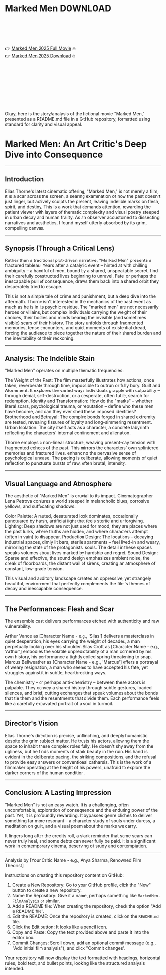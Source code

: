 # Marked Men D0WNL0AD

<br><br><br><br>


👉 <a href="https://Ronald-mensscholifyl1977.github.io/gdaeyrhtdb/">Marked Men 2025 Full Movie</a> 🔥
<br>
👉 <a href="https://Ronald-mensscholifyl1977.github.io/gdaeyrhtdb/">Marked Men 2025 Download</a> 🔥


<br><br><br><br><br><br><br><br>


Okay, here is the story/analysis of the fictional movie "Marked Men," presented as a README.md file in a GitHub repository, formatted using standard  for clarity and visual appeal.


# Marked Men: An Art Critic's Deep Dive into Consequence

---

## Introduction

Elias Thorne's latest cinematic offering, "Marked Men," is not merely a film; it is a scar across the screen, a searing examination of how the past doesn't just linger, but actively sculpts the present, leaving indelible marks on flesh, spirit, and destiny. This is a work that demands attention, rewarding the patient viewer with layers of thematic complexity and visual poetry steeped in urban decay and human frailty. As an observer accustomed to dissecting narratives and aesthetics, I found myself utterly absorbed by its grim, compelling canvas.

---

## Synopsis (Through a Critical Lens)

Rather than a traditional plot-driven narrative, "Marked Men" presents a fractured tableau. Years after a catalytic event – hinted at with chilling ambiguity – a handful of men, bound by a shared, unspeakable secret, find their carefully constructed lives beginning to unravel. Fate, or perhaps the inescapable pull of consequence, draws them back into a shared orbit they desperately tried to escape.

This is not a simple tale of crime and punishment, but a deep dive into the aftermath. Thorne isn't interested in the mechanics of the past event as much as he is in its psychic residue. The "marked men" are not necessarily heroes or villains, but complex individuals carrying the weight of their choices, their bodies and minds bearing the invisible (and sometimes visible) scars of their history. The story unfolds through fragmented memories, tense encounters, and quiet moments of existential dread, forcing the audience to piece together the nature of their shared burden and the inevitability of their reckoning.

---

## Analysis: The Indelible Stain

"Marked Men" operates on multiple thematic frequencies:

   The Weight of the Past: The film masterfully illustrates how actions, once taken, reverberate through time, impossible to outrun or fully bury.
   Guilt and Atonement: It explores the varied ways individuals grapple with culpability – through denial, self-destruction, or a desperate, often futile, search for redemption.
   Identity and Transformation: How do the "marks" – whether literal scars, psychological trauma, or reputation – define who these men have become, and can they ever shed these imposed identities?
   Brotherhood and Betrayal: The complex bonds forged in shared extremity are tested, revealing fissures of loyalty and long-simmering resentment.
   Urban Isolation: The city itself acts as a character, a concrete labyrinth reflecting the characters' internal confinement and alienation.

Thorne employs a non-linear structure, weaving present-day tension with fragmented echoes of the past. This mirrors the characters' own splintered memories and fractured lives, enhancing the pervasive sense of psychological unease. The pacing is deliberate, allowing moments of quiet reflection to punctuate bursts of raw, often brutal, intensity.

---

## Visual Language and Atmosphere

The aesthetic of "Marked Men" is crucial to its impact. Cinematographer Lena Petrova conjures a world steeped in melancholic blues, corrosive yellows, and suffocating shadows.

   Color Palette: A muted, desaturated look dominates, occasionally punctuated by harsh, artificial light that feels sterile and unforgiving.
   Lighting: Deep shadows are not just used for mood; they are places where the past lurks, where truths are hidden, and where characters attempt (often in vain) to disappear.
   Production Design: The locations – decaying industrial spaces, dimly lit bars, sterile apartments – feel lived-in and weary, mirroring the state of the protagonists' souls. The detail in these spaces speaks volumes about lives marked by hardship and regret.
   Sound Design: Sparse and effective, the sound design emphasizes ambient noise, the creak of floorboards, the distant wail of sirens, creating an atmosphere of constant, low-grade tension.

This visual and auditory landscape creates an oppressive, yet strangely beautiful, environment that perfectly complements the film's themes of decay and inescapable consequence.

---

## The Performances: Flesh and Scar

The ensemble cast delivers performances etched with authenticity and raw vulnerability.

   Arthur Vance as [Character Name - e.g., 'Silas'] delivers a masterclass in quiet desperation, his eyes carrying the weight of decades, a man perpetually looking over his shoulder.
   Silas Croft as [Character Name - e.g., 'Arthur'] embodies the volatile unpredictability of a man cornered by his own history, his performance a tightly coiled spring threatening to snap.
   Marcus Bellweather as [Character Name - e.g., 'Marcus'] offers a portrayal of weary resignation, a man who seems to have accepted his fate, yet struggles against it in subtle, heartbreaking ways.

The chemistry – or perhaps anti-chemistry – between these actors is palpable. They convey a shared history through subtle gestures, loaded silences, and brief, cutting exchanges that speak volumes about the bonds that tie them and the resentments that divide them. Each performance feels like a carefully excavated portrait of a soul in turmoil.

---

## Director's Vision

Elias Thorne's direction is precise, unflinching, and deeply humanistic despite the grim subject matter. He trusts his actors, allowing them the space to inhabit these complex roles fully. He doesn't shy away from the ugliness, but he finds moments of stark beauty in the ruin. His hand is evident in the deliberate pacing, the striking compositions, and the refusal to provide easy answers or conventional catharsis. This is the work of a filmmaker operating at the height of his powers, unafraid to explore the darker corners of the human condition.

---

## Conclusion: A Lasting Impression

"Marked Men" is not an easy watch. It is a challenging, often uncomfortable, exploration of consequence and the enduring power of the past. Yet, it is profoundly rewarding. It bypasses genre clichés to deliver something far more resonant – a character study of souls under duress, a meditation on guilt, and a visual poem about the marks we carry.

It lingers long after the credits roll, a stark reminder that some scars can never truly heal, and some debts can never fully be paid. It is a significant work in contemporary cinema, deserving of study and contemplation.

---

Analysis by [Your Critic Name - e.g., Anya Sharma, Renowned Film Theorist]


Instructions on creating this repository content on GitHub:

1.  Create a New Repository: Go to your GitHub profile, click the "New" button to create a new repository.
2.  Name the Repository: Give it a name, perhaps something like `MarkedMen-FilmAnalysis` or similar.
3.  Add a README file: When creating the repository, check the option "Add a README file".
4.  Edit the README: Once the repository is created, click on the `README.md` file.
5.  Click the Edit button: It looks like a pencil icon.
6.  Copy and Paste: Copy the  text provided above and paste it into the editor box.
7.  Commit Changes: Scroll down, add an optional commit message (e.g., "Add initial film analysis"), and click "Commit changes".

Your repository will now display the text formatted with headings, horizontal rules, bold text, and bullet points, looking like the structured analysis intended.

